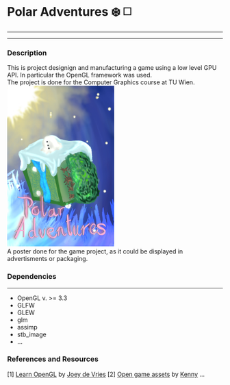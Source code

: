 # Polar Adventures :snowflake: :white_medium_square:
--- 
---
### Description
This is project designign and manufacturing a game using a low level GPU API. In particular the OpenGL framework was used. <br>
The project is done for the Computer Graphics course at TU Wien. <br>
<img src="https://github.com/NouNio/polar-adventures/blob/main/poster.jpg" width="250" height="375"> <br>
A poster done for the game project, as it could be displayed in advertisments or packaging.
### Dependencies
---
- OpenGL v. >= 3.3
- GLFW
- GLEW
- glm
- assimp
- stb_image
- ...

### References and Resources
[1] [Learn OpenGL](https://learnopengl.com/About) by [Joey de Vries](https://github.com/JoeyDeVries)
[2] [Open game assets](https://opengameart.org/) by [Kenny](https://opengameart.org/users/kenney)
...
